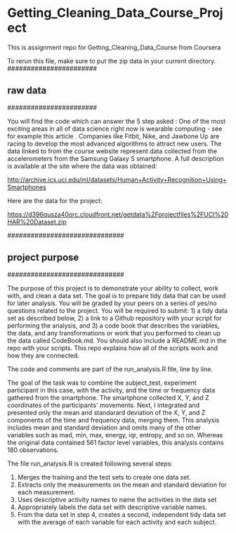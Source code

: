 # Getting_Cleaning_Data_Course_Project
This is assignment repo for Getting_Cleaning_Data_Course from Coursera

To rerun this file, make sure to put the zip data in your current directory.
#######################
##    raw data     ####
#######################

You will find the code which can answer the 5 step asked :
One of the most exciting areas in all of data science right now is wearable computing - see for example this article . Companies like Fitbit, Nike, and Jawbone Up are racing to develop the most advanced algorithms to attract new users. The data linked to from the course website represent data collected from the accelerometers from the Samsung Galaxy S smartphone. A full description is available at the site where the data was obtained:

http://archive.ics.uci.edu/ml/datasets/Human+Activity+Recognition+Using+Smartphones

Here are the data for the project:

https://d396qusza40orc.cloudfront.net/getdata%2Fprojectfiles%2FUCI%20HAR%20Dataset.zip


##############################
##    project purpose     ####
##############################

The purpose of this project is to demonstrate your ability to collect, work with, and clean a data set. The goal is to prepare tidy data that can be used for later analysis. You will be graded by your peers on a series of yes/no questions related to the project. You will be required to submit: 1) a tidy data set as described below, 2) a link to a Github repository with your script for performing the analysis, and 3) a code book that describes the variables, the data, and any transformations or work that you performed to clean up the data called CodeBook.md. You should also include a README.md in the repo with your scripts. This repo explains how all of the scripts work and how they are connected.

The code and comments are part of the run_analysis.R file, line by line.

The goal of the task was to combine the subject_test, experiment participant in this case, with the activity, and the time or frequency data gathered from the smartphone. The smartphone collected X, Y, and Z coordinates of the participants' movements. Next,
I integrated and presented only the mean and standarard deviation of the X, Y, and Z components of the time and frequency data, merging them. This analysis includes mean and standard deviation and omits many of the other variables such as mad, min, max, energy, iqr, entropy, and so on. Whereas the original data contained 561 factor level variables, this analysis contains 180 observations.

The file run_analysis.R is created following several steps:
1. Merges the training and the test sets to create one data set.
2. Extracts only the measurements on the mean and standard deviation for each measurement.
3. Uses descriptive activity names to name the activities in the data set
4. Appropriately labels the data set with descriptive variable names.
5. From the data set in step 4, creates a second, independent tidy data set with the average of each variable for each activity and each subject.
